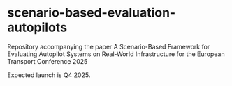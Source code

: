 # scenario-based-evaluation-autopilots
Repository accompanying the paper A Scenario-Based Framework for Evaluating Autopilot Systems on Real-World Infrastructure for the European Transport Conference 2025

Expected launch is Q4 2025.
